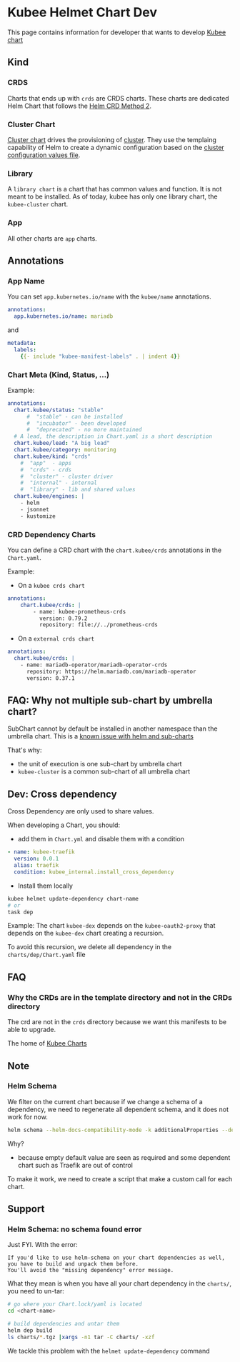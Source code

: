 # Kubee Helmet Chart Dev

This page contains information for developer that wants to develop [Kubee chart](kubee-helmet-chart.md)
## Kind

### CRDS

Charts that ends up with `crds` are CRDS charts.
These charts are dedicated Helm Chart
that follows the [Helm CRD Method 2](https://helm.sh/docs/chart_best_practices/custom_resource_definitions/#method-2-separate-charts).

### Cluster Chart

[Cluster chart](cluster-chart.md) drives the provisioning of [cluster](cluster.md).
They use the templaing capability of Helm to create a dynamic configuration based on the [cluster configuration values file](cluster-values.md).

### Library

A `library chart` is a chart that has common values and function.
It is not meant to be installed. As of today, kubee has only one library chart, the `kubee-cluster` chart.

### App

All other charts are `app` charts.

## Annotations

### App Name

You can set `app.kubernetes.io/name` with the `kubee/name` annotations.
```yaml
annotations:
  app.kubernetes.io/name: mariadb
```
and 
```yaml
metadata:
  labels:
    {{- include "kubee-manifest-labels" . | indent 4}}
```

### Chart Meta (Kind, Status, ...)

Example:
```yaml
annotations:
  chart.kubee/status: "stable"
      #  "stable" - can be installed
      #  "incubator" - been developed
      #  "deprecated" - no more maintained
  # A lead, the description in Chart.yaml is a short description
  chart.kubee/lead: "A big lead"
  chart.kubee/category: monitoring 
  chart.kubee/kind: "crds"
    #  "app"  - apps
    #  "crds" - crds
    #  "cluster" - cluster driver
    #  "internal" - internal
    #  "library" - lib and shared values
  chart.kubee/engines: |
    - helm 
    - jsonnet
    - kustomize
```



### CRD Dependency Charts

You can define a CRD chart with the `chart.kubee/crds` annotations in the `Chart.yaml`.

Example:
* On a `kubee crds chart`
```yaml
annotations:
    chart.kubee/crds: |
        - name: kubee-prometheus-crds
          version: 0.79.2
          repository: file://../prometheus-crds
```
* On a `external crds chart`
```yaml
annotations:
  chart.kubee/crds: |
    - name: mariadb-operator/mariadb-operator-crds
      repository: https://helm.mariadb.com/mariadb-operator
      version: 0.37.1
```


## FAQ: Why not multiple sub-chart by umbrella chart?

SubChart cannot by default be installed in another namespace than the umbrella chart.
This is a [known issue with helm and sub-charts](https://github.com/helm/helm/issues/5358)

That's why:
* the unit of execution is one sub-chart by umbrella chart
* `kubee-cluster` is a common sub-chart of all umbrella chart


## Dev: Cross dependency

Cross Dependency are only used to share values.

When developing a Chart, you should:
* add them in `Chart.yml` and disable them with a condition
```yaml
- name: kubee-traefik
  version: 0.0.1
  alias: traefik
  condition: kubee_internal.install_cross_dependency
```
* Install them locally
```bash
kubee helmet update-dependency chart-name
# or
task dep
```

Example: The chart `kubee-dex` depends on the `kubee-oauth2-proxy` that depends on the `kubee-dex` chart
creating a recursion.

To avoid this recursion, we delete all dependency in the `charts/dep/Chart.yaml` file


## FAQ

### Why the CRDs are in the template directory and not in the CRDs directory

The crd are not in the `crds` directory
because we want this manifests to be able to upgrade.

The home of [Kubee Charts](../../docs/site/kubee-helmet-chart.md)

## Note

### Helm Schema

We filter on the current chart
because if we change a schema of a dependency,
we need to regenerate all dependent schema,
and it does not work for now.
```bash
helm schema --helm-docs-compatibility-mode -k additionalProperties --dependencies-filter kubee-mailpit
```
Why?
* because empty default value are seen as required and some dependent chart such as Traefik are out of control

To make it work, we need to create a script that make a custom call for each chart.

## Support 
### Helm Schema: no schema found error

Just FYI.
With the error:
```
If you'd like to use helm-schema on your chart dependencies as well, you have to build and unpack them before.
You'll avoid the "missing dependency" error message.
```

What they mean is when you have all your chart dependency in the `charts/`, you need to un-tar:
```bash
# go where your Chart.lock/yaml is located
cd <chart-name>

# build dependencies and untar them
helm dep build
ls charts/*.tgz |xargs -n1 tar -C charts/ -xzf
```

We tackle this problem with the `helmet update-dependency` command

